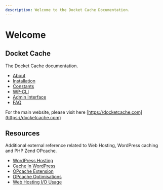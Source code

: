 ```yaml
---
description: Welcome to the Docket Cache Documentation.
---
```


# Welcome

## Docket Cache

The Docket Cache documentation.

* [About](about.md)
* [Installation](installation.md)
* [Constants](constants.md)
* [WP-CLI](wp-cli.md)
* [Admin Interface](admin-interface.md)
* [FAQ](faq.md)

For the main website, please visit here [https://docketcache.com](https://docketcache.com)

## Resources

Additional external reference related to Web Hosting, WordPress caching and PHP Zend OPcache.

* [WordPress Hosting](resources/wordpress-hosting.md)
* [Cache In WordPress](resources/caching-in-wordpress.md)
* [OPcache Extension](resources/opcache-extension.md)
* [OPcache Optimisations](resources/opcache-optimisations.md)
* [Web Hosting I/O Usage](resources/web-hosting-i-o-usage.md)

